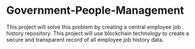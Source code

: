 # Government-People-Management
This project will solve this problem by creating a central employee job history repository. This project will use blockchain technology to create a secure and transparent record of all employee job history data.
